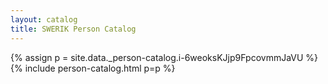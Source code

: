 ```yaml
---
layout: catalog
title: SWERIK Person Catalog
---
```

{% assign p = site.data._person-catalog.i-6weoksKJjp9FpcovmmJaVU %}
{% include person-catalog.html p=p %}

